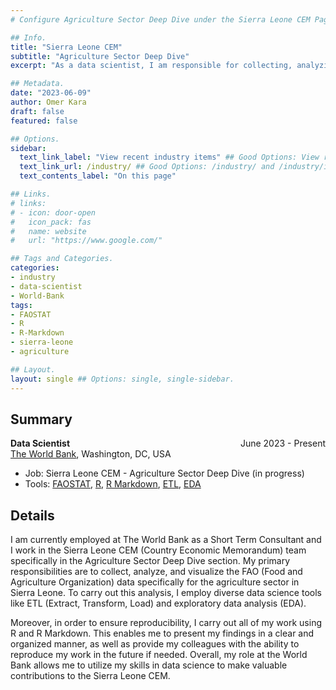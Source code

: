 ```yaml
---
# Configure Agriculture Sector Deep Dive under the Sierra Leone CEM Page.

## Info.
title: "Sierra Leone CEM"
subtitle: "Agriculture Sector Deep Dive"
excerpt: "As a data scientist, I am responsible for collecting, analyzing, and visualization FAO data for Sierra Leone CEM in The World Bank." ## Shown on the Industry Main Page, but does not shown on the Industry Page.

## Metadata.
date: "2023-06-09"
author: Omer Kara
draft: false
featured: false

## Options.
sidebar:
  text_link_label: "View recent industry items" ## Good Options: View recent industry items and Subscribe via RSS.
  text_link_url: /industry/ ## Good Options: /industry/ and /industry/index.xml.
  text_contents_label: "On this page"

## Links.
# links:
# - icon: door-open
#   icon_pack: fas
#   name: website
#   url: "https://www.google.com/"

## Tags and Categories.
categories:
- industry
- data-scientist
- World-Bank
tags:
- FAOSTAT
- R
- R-Markdown
- sierra-leone
- agriculture

## Layout.
layout: single ## Options: single, single-sidebar.
---
```




## Summary
<div style="overflow: hidden; margin-bottom: -14px;">
  <span style="float: left; text-align: left;"><b>Data Scientist</b></span>
  <span style="float: right; text-align: right;">June 2023 - Present</span>
</div>

[The World Bank](https://www.worldbank.org/en/home), Washington, DC, USA
- Job: Sierra Leone CEM - Agriculture Sector Deep Dive (in progress)
- Tools: [FAOSTAT](https://www.fao.org/faostat/en/), [R](http://www.r-project.org/), [R Markdown](http://rmarkdown.rstudio.com/), [ETL](https://en.wikipedia.org/wiki/Extract,_transform,_load), [EDA](https://en.wikipedia.org/wiki/Exploratory_data_analysis)

## Details
I am currently employed at The World Bank as a Short Term Consultant and I work in the Sierra Leone CEM (Country Economic Memorandum) team specifically in the Agriculture Sector Deep Dive section. My primary responsibilities are to collect, analyze, and visualize the FAO (Food and Agriculture Organization) data specifically for the agriculture sector in Sierra Leone. To carry out this analysis, I employ diverse data science tools like ETL (Extract, Transform, Load) and exploratory data analysis (EDA).

Moreover, in order to ensure reproducibility, I carry out all of my work using R and R Markdown. This enables me to present my findings in a clear and organized manner, as well as provide my colleagues with the ability to reproduce my work in the future if needed. Overall, my role at the World Bank allows me to utilize my skills in data science to make valuable contributions to the Sierra Leone CEM.

